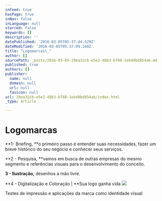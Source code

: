 ```yaml
---
inFeed: true
hasPage: true
inNav: false
inLanguage: null
starred: false
keywords: []
description: ''
datePublished: '2016-03-05T05:37:44.529Z'
dateModified: '2016-03-05T05:37:09.160Z'
title: "Logomarcas\_"
author: []
sourcePath: _posts/2016-03-05-29ea32cb-e5e2-48b3-b788-1eb40bd854ab.md
published: true
authors: []
publisher:
  name: null
  domain: null
  url: null
  favicon: null
url: 29ea32cb-e5e2-48b3-b788-1eb40bd854ab/index.html
_type: Article

---
```

# Logomarcas 

**1- Briefing, **o primeiro passo é entender suas necessidades, fazer um breve histórico do seu negócio e conhecer seus serviços.

**2 - Pesquisa, **vamos em busca de outras empresas do mesmo segmento e referências visuais para o desenvolvimento do conceito.

**3 - Ilustração,** desenhos a mão livre.

**4 - Digitalização e Coloração | **Sua logo ganha vida
![](https://the-grid-user-content.s3-us-west-2.amazonaws.com/dd9d4634-ea4f-40f8-8f65-7e0618f049e1.jpg)

Testes de impressão e aplicações da marca como identidade visual